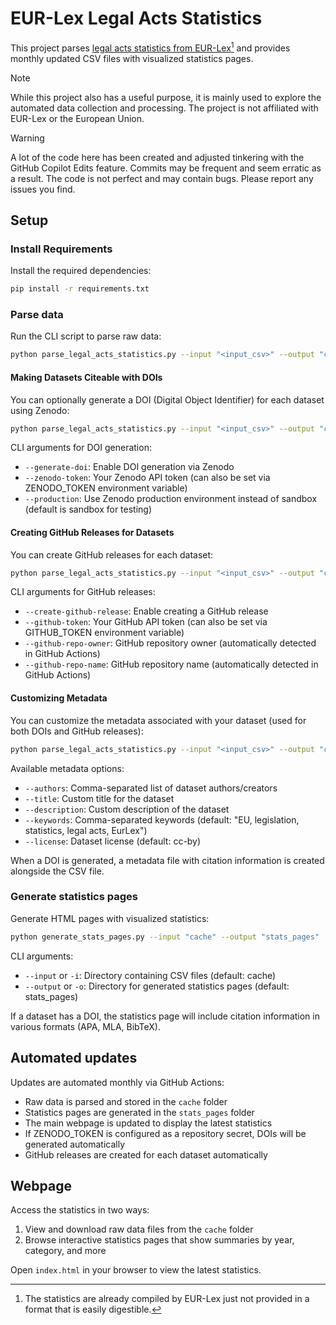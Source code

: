 
# EUR-Lex Legal Acts Statistics

This project parses [legal acts statistics from EUR-Lex](https://eur-lex.europa.eu/statistics/legislative-acts-statistics.html)[^1] and provides monthly updated CSV files with visualized statistics pages.

[^1]: The statistics are already compiled by EUR-Lex just not provided in a format that is easily digestible.

> [!NOTE]
> While this project also has a useful purpose, it is mainly used to explore the automated data collection and processing. The project is not affiliated with EUR-Lex or the European Union.

> [!WARNING]
> A lot of the code here has been created and adjusted tinkering with the GitHub Copilot Edits feature. Commits may be frequent and seem erratic as a result. The code is not perfect and may contain bugs. Please report any issues you find.


## Setup

### Install Requirements

Install the required dependencies:

```bash
pip install -r requirements.txt
```

### Parse data

Run the CLI script to parse raw data:

```bash
python parse_legal_acts_statistics.py --input "<input_csv>" --output "cache/<output_csv>"
```

#### Making Datasets Citeable with DOIs

You can optionally generate a DOI (Digital Object Identifier) for each dataset using Zenodo:

```bash
python parse_legal_acts_statistics.py --input "<input_csv>" --output "cache/<output_csv>" --generate-doi --zenodo-token "YOUR_ZENODO_TOKEN"
```

CLI arguments for DOI generation:
- `--generate-doi`: Enable DOI generation via Zenodo
- `--zenodo-token`: Your Zenodo API token (can also be set via ZENODO_TOKEN environment variable)
- `--production`: Use Zenodo production environment instead of sandbox (default is sandbox for testing)

#### Creating GitHub Releases for Datasets

You can create GitHub releases for each dataset:

```bash
python parse_legal_acts_statistics.py --input "<input_csv>" --output "cache/<output_csv>" --create-github-release --github-token "YOUR_GITHUB_TOKEN"
```

CLI arguments for GitHub releases:
- `--create-github-release`: Enable creating a GitHub release
- `--github-token`: Your GitHub API token (can also be set via GITHUB_TOKEN environment variable)
- `--github-repo-owner`: GitHub repository owner (automatically detected in GitHub Actions)
- `--github-repo-name`: GitHub repository name (automatically detected in GitHub Actions)

#### Customizing Metadata

You can customize the metadata associated with your dataset (used for both DOIs and GitHub releases):

```bash
python parse_legal_acts_statistics.py --input "<input_csv>" --output "cache/<output_csv>" --generate-doi --zenodo-token "YOUR_ZENODO_TOKEN" --create-github-release --github-token "YOUR_GITHUB_TOKEN" --authors "Jane Doe, John Smith" --title "My Custom Dataset Title" --description "A detailed description of this dataset"
```

Available metadata options:
- `--authors`: Comma-separated list of dataset authors/creators
- `--title`: Custom title for the dataset
- `--description`: Custom description of the dataset
- `--keywords`: Comma-separated keywords (default: "EU, legislation, statistics, legal acts, EurLex")
- `--license`: Dataset license (default: cc-by)

When a DOI is generated, a metadata file with citation information is created alongside the CSV file.

### Generate statistics pages

Generate HTML pages with visualized statistics:

```bash
python generate_stats_pages.py --input "cache" --output "stats_pages"
```

CLI arguments:
- `--input` or `-i`: Directory containing CSV files (default: cache)
- `--output` or `-o`: Directory for generated statistics pages (default: stats_pages)

If a dataset has a DOI, the statistics page will include citation information in various formats (APA, MLA, BibTeX).

## Automated updates

Updates are automated monthly via GitHub Actions:
- Raw data is parsed and stored in the `cache` folder
- Statistics pages are generated in the `stats_pages` folder
- The main webpage is updated to display the latest statistics
- If ZENODO_TOKEN is configured as a repository secret, DOIs will be generated automatically
- GitHub releases are created for each dataset automatically

## Webpage

Access the statistics in two ways:
1. View and download raw data files from the `cache` folder
2. Browse interactive statistics pages that show summaries by year, category, and more

Open `index.html` in your browser to view the latest statistics.

